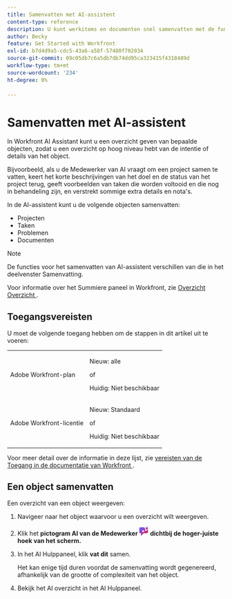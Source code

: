 ```yaml
---
title: Samenvatten met AI-assistent
content-type: reference
description: U kunt werkitems en documenten snel samenvatten met de functie Overzicht van deze functie.
author: Becky
feature: Get Started with Workfront
exl-id: b7d4d9a5-cdc5-43a6-a58f-57480f702034
source-git-commit: 09c05db7c6a5db7db74dd95ca323415f4318489d
workflow-type: tm+mt
source-wordcount: '234'
ht-degree: 0%

---
```


# Samenvatten met AI-assistent

In Workfront AI Assistant kunt u een overzicht geven van bepaalde objecten, zodat u een overzicht op hoog niveau hebt van de intentie of details van het object.

Bijvoorbeeld, als u de Medewerker van AI vraagt om een project samen te vatten, keert het korte beschrijvingen van het doel en de status van het project terug, geeft voorbeelden van taken die worden voltooid en die nog in behandeling zijn, en verstrekt sommige extra details en nota&#39;s.

In de AI-assistent kunt u de volgende objecten samenvatten:

* Projecten
* Taken
* Problemen
* Documenten

>[!NOTE]
>
>De functies voor het samenvatten van AI-assistent verschillen van die in het deelvenster Samenvatting.
>
>Voor informatie over het Summiere paneel in Workfront, zie [ Overzicht Overzicht ](/help/quicksilver/workfront-basics/the-new-workfront-experience/summary-overview.md).

## Toegangsvereisten

U moet de volgende toegang hebben om de stappen in dit artikel uit te voeren:

<table style="table-layout:auto"> 
 <col> 
 <col> 
 <tbody> 
  <tr> 
   <td role="rowheader">Adobe Workfront-plan</td> 
   <td><p>Nieuw: alle</p>
       <p>of</p>
       <p>Huidig: Niet beschikbaar</p></td>
  </tr> 
  <tr> 
   <td role="rowheader">Adobe Workfront-licentie</td> 
   <td><p>Nieuw: Standaard</p>
       <p>of</p>
       <p>Huidig: Niet beschikbaar</p></td>
  </tr> 
 </tbody> 
</table>

Voor meer detail over de informatie in deze lijst, zie [ vereisten van de Toegang in de documentatie van Workfront ](/help/quicksilver/administration-and-setup/add-users/access-levels-and-object-permissions/access-level-requirements-in-documentation.md).

## Een object samenvatten

Een overzicht van een object weergeven:

1. Navigeer naar het object waarvoor u een overzicht wilt weergeven.
1. Klik het **pictogram AI van de Medewerker ![ AI Medewerker pictogram ](assets/ai-assistant-icon.png) dichtbij de hoger-juiste hoek van het scherm.**
1. In het AI Hulppaneel, klik **vat dit** samen.

   Het kan enige tijd duren voordat de samenvatting wordt gegenereerd, afhankelijk van de grootte of complexiteit van het object.

1. Bekijk het AI overzicht in het AI Hulppaneel.

